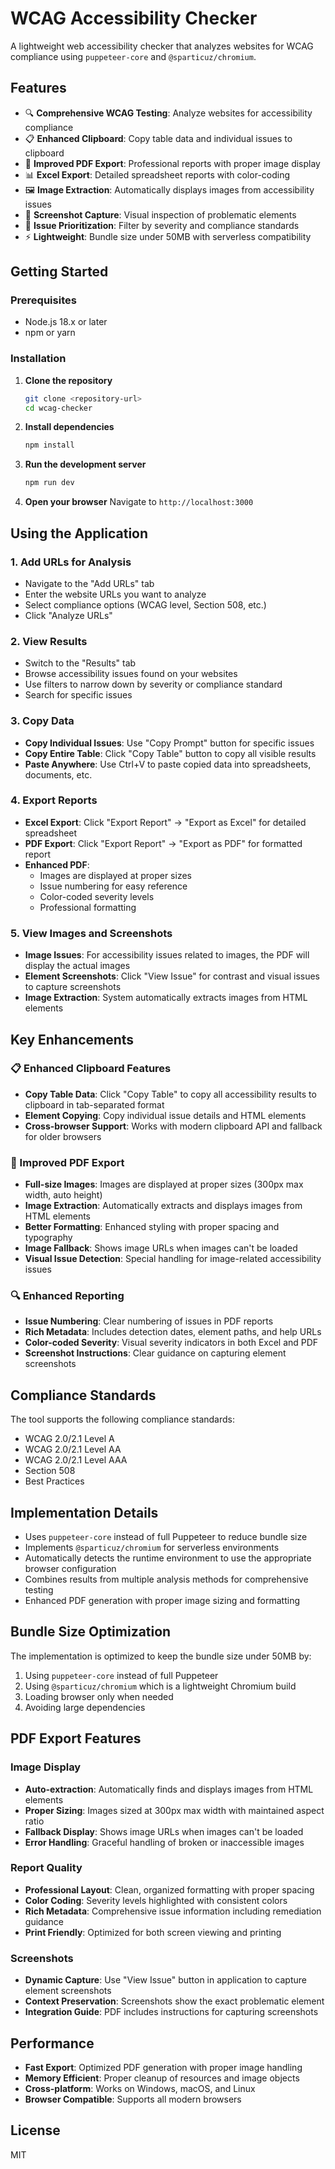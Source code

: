 # WCAG Accessibility Checker

A lightweight web accessibility checker that analyzes websites for WCAG compliance using `puppeteer-core` and `@sparticuz/chromium`.

## Features

- 🔍 **Comprehensive WCAG Testing**: Analyze websites for accessibility compliance
- 📋 **Enhanced Clipboard**: Copy table data and individual issues to clipboard
- 📄 **Improved PDF Export**: Professional reports with proper image display
- 📊 **Excel Export**: Detailed spreadsheet reports with color-coding
- 🖼️ **Image Extraction**: Automatically displays images from accessibility issues
- 📸 **Screenshot Capture**: Visual inspection of problematic elements
- 🎯 **Issue Prioritization**: Filter by severity and compliance standards
- ⚡ **Lightweight**: Bundle size under 50MB with serverless compatibility

## Getting Started

### Prerequisites
- Node.js 18.x or later
- npm or yarn

### Installation

1. **Clone the repository**
   ```bash
   git clone <repository-url>
   cd wcag-checker
   ```

2. **Install dependencies**
   ```bash
   npm install
   ```

3. **Run the development server**
   ```bash
   npm run dev
   ```

4. **Open your browser**
   Navigate to `http://localhost:3000`

## Using the Application

### 1. Add URLs for Analysis
- Navigate to the "Add URLs" tab
- Enter the website URLs you want to analyze
- Select compliance options (WCAG level, Section 508, etc.)
- Click "Analyze URLs"

### 2. View Results
- Switch to the "Results" tab
- Browse accessibility issues found on your websites
- Use filters to narrow down by severity or compliance standard
- Search for specific issues

### 3. Copy Data
- **Copy Individual Issues**: Use "Copy Prompt" button for specific issues
- **Copy Entire Table**: Click "Copy Table" button to copy all visible results
- **Paste Anywhere**: Use Ctrl+V to paste copied data into spreadsheets, documents, etc.

### 4. Export Reports
- **Excel Export**: Click "Export Report" → "Export as Excel" for detailed spreadsheet
- **PDF Export**: Click "Export Report" → "Export as PDF" for formatted report
- **Enhanced PDF**: 
  - Images are displayed at proper sizes
  - Issue numbering for easy reference
  - Color-coded severity levels
  - Professional formatting

### 5. View Images and Screenshots
- **Image Issues**: For accessibility issues related to images, the PDF will display the actual images
- **Element Screenshots**: Click "View Issue" for contrast and visual issues to capture screenshots
- **Image Extraction**: System automatically extracts images from HTML elements

## Key Enhancements

### 📋 Enhanced Clipboard Features
- **Copy Table Data**: Click "Copy Table" to copy all accessibility results to clipboard in tab-separated format
- **Element Copying**: Copy individual issue details and HTML elements
- **Cross-browser Support**: Works with modern clipboard API and fallback for older browsers

### 📄 Improved PDF Export
- **Full-size Images**: Images are displayed at proper sizes (300px max width, auto height)
- **Image Extraction**: Automatically extracts and displays images from HTML elements
- **Better Formatting**: Enhanced styling with proper spacing and typography
- **Image Fallback**: Shows image URLs when images can't be loaded
- **Visual Issue Detection**: Special handling for image-related accessibility issues

### 🔍 Enhanced Reporting
- **Issue Numbering**: Clear numbering of issues in PDF reports
- **Rich Metadata**: Includes detection dates, element paths, and help URLs
- **Color-coded Severity**: Visual severity indicators in both Excel and PDF
- **Screenshot Instructions**: Clear guidance on capturing element screenshots

## Compliance Standards

The tool supports the following compliance standards:
- WCAG 2.0/2.1 Level A
- WCAG 2.0/2.1 Level AA  
- WCAG 2.0/2.1 Level AAA
- Section 508
- Best Practices

## Implementation Details

- Uses `puppeteer-core` instead of full Puppeteer to reduce bundle size
- Implements `@sparticuz/chromium` for serverless environments
- Automatically detects the runtime environment to use the appropriate browser configuration
- Combines results from multiple analysis methods for comprehensive testing
- Enhanced PDF generation with proper image sizing and formatting

## Bundle Size Optimization

The implementation is optimized to keep the bundle size under 50MB by:
1. Using `puppeteer-core` instead of full Puppeteer
2. Using `@sparticuz/chromium` which is a lightweight Chromium build
3. Loading browser only when needed
4. Avoiding large dependencies

## PDF Export Features

### Image Display
- **Auto-extraction**: Automatically finds and displays images from HTML elements
- **Proper Sizing**: Images sized at 300px max width with maintained aspect ratio
- **Fallback Display**: Shows image URLs when images can't be loaded
- **Error Handling**: Graceful handling of broken or inaccessible images

### Report Quality
- **Professional Layout**: Clean, organized formatting with proper spacing
- **Color Coding**: Severity levels highlighted with consistent colors
- **Rich Metadata**: Comprehensive issue information including remediation guidance
- **Print Friendly**: Optimized for both screen viewing and printing

### Screenshots
- **Dynamic Capture**: Use "View Issue" button in application to capture element screenshots
- **Context Preservation**: Screenshots show the exact problematic element
- **Integration Guide**: PDF includes instructions for capturing screenshots

## Performance

- **Fast Export**: Optimized PDF generation with proper image handling
- **Memory Efficient**: Proper cleanup of resources and image objects
- **Cross-platform**: Works on Windows, macOS, and Linux
- **Browser Compatible**: Supports all modern browsers

## License

MIT
